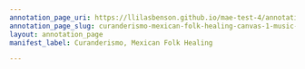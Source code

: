 ```yaml
---
annotation_page_uri: https://llilasbenson.github.io/mae-test-4/annotations/curanderismo-mexican-folk-healing-canvas-1-music-interlude-of-folk-inspired-music.json
annotation_page_slug: curanderismo-mexican-folk-healing-canvas-1-music-interlude-of-folk-inspired-music
layout: annotation_page
manifest_label: Curanderismo, Mexican Folk Healing

---
```

